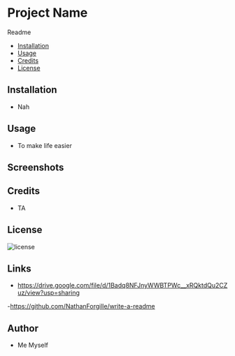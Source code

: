 
# Project Name
Readme

*  [Installation](#installation)
*  [Usage](#usage)
*  [Credits](#credits)
*  [License](#license)

## Installation
- Nah

## Usage
- To make life easier

## Screenshots

## Credits
- TA

## License
![license](https://img.shields.io/badge/license-MIT-blue.svg)

## Links
- https://drive.google.com/file/d/1Badq8NFJnyWWBTPWc__xRQktdQu2CZuz/view?usp=sharing

-https://github.com/NathanForgille/write-a-readme

## Author
- Me Myself